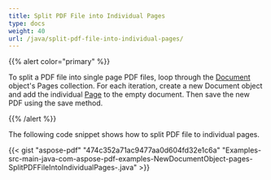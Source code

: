 ```yaml
---
title: Split PDF File into Individual Pages
type: docs
weight: 40
url: /java/split-pdf-file-into-individual-pages/
---
```


{{% alert color="primary" %}} 

To split a PDF file into single page PDF files, loop through the [Document](https://apireference.aspose.com/java/pdf/com.aspose.pdf/Document) object's Pages collection. For each iteration, create a new Document object and add the individual [Page](https://apireference.aspose.com/java/pdf/com.aspose.pdf/Page) to the empty document. Then save the new PDF using the save method.

{{% /alert %}} 

The following code snippet shows how to split PDF file to individual pages.



{{< gist "aspose-pdf" "474c352a71ac9477aa0d604fd32e1c6a" "Examples-src-main-java-com-aspose-pdf-examples-NewDocumentObject-pages-SplitPDFFileIntoIndividualPages-.java" >}}
